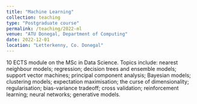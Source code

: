 ```yaml
---
title: "Machine Learning"
collection: teaching
type: "Postgraduate course"
permalink: /teaching/2022-ml
venue: "ATU Donegal, Department of Computing"
date: 2022-12-01
location: "Letterkenny, Co. Donegal"
---
```


10 ECTS module on the MSc in Data Science. Topics include: nearest neighbour models; regression; decision trees and ensemble models; support vector machines; principal component analysis; Bayesian models; clustering models; expectation maximisation; the curse of dimensionality; regularisation; bias-variance tradeoff; cross validation; reinforcement learning; neural networks; generative models. 
